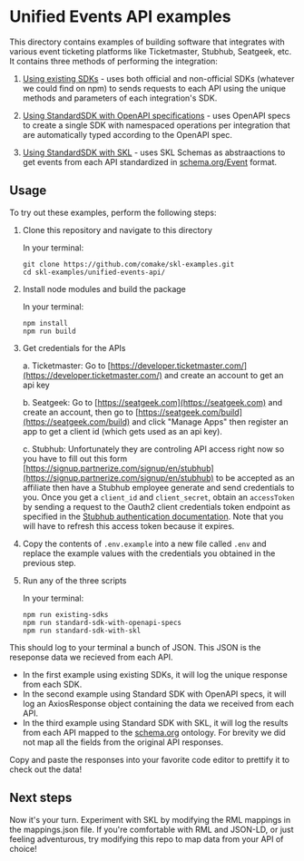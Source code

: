 # Unified Events API examples

This directory contains examples of building software that integrates with various event ticketing platforms like Ticketmaster, Stubhub, Seatgeek, etc. It contains three methods of performing the integration:

1. [Using existing SDKs](https://github.com/comake/skl-examples/blob/main/unified-events-api/src/UsingExistingSdks.ts) - uses both official and non-official SDKs (whatever we could find on npm) to sends requests to each API using the unique methods and parameters of each integration's SDK.

2. [Using StandardSDK with OpenAPI specifications](https://github.com/comake/skl-examples/blob/main/unified-events-api/src/UsingStandardSdkWithOpenApiSpecs.ts) - uses OpenAPI specs to create a single SDK with namespaced operations per integration that are automatically typed according to the OpenAPI spec.

3. [Using StandardSDK with SKL](https://github.com/comake/skl-examples/blob/main/unified-events-api/src/UsingStandardSdkWithSkl.ts) - uses SKL Schemas as abstraactions to get events from each API standardized in [schema.org/Event](https://schema.org/Event) format.

## Usage

To try out these examples, perform the following steps:

1. Clone this repository and navigate to this directory

    In your terminal: 

    ```shell
    git clone https://github.com/comake/skl-examples.git
    cd skl-examples/unified-events-api/
    ```

2. Install node modules and build the package

    In your terminal: 

    ```shell
    npm install
    npm run build
    ```

3. Get credentials for the APIs

    a. Ticketmaster: Go to [https://developer.ticketmaster.com/](https://developer.ticketmaster.com/) and create an account to get an api key

    b. Seatgeek: Go to [https://seatgeek.com](https://seatgeek.com) and create an account, then go to [https://seatgeek.com/build](https://seatgeek.com/build) and click "Manage Apps" then register an app to get a client id (which gets used as an api key).

    c. Stubhub: Unfortunately they are controling API access right now so you have to fill out this form [https://signup.partnerize.com/signup/en/stubhub](https://signup.partnerize.com/signup/en/stubhub) to be accepted as an affiliate then have a Stubhub employee generate and send credentials to you. Once you get a `client_id` and `client_secret`, obtain an `accessToken` by sending a request to the Oauth2 client credentials token endpoint as specified in the [Stubhub authentication documentation](https://developer.stubhub.com/docs/authentication/application-only-authentication-flow#2-obtain-an-access-token). Note that you will have to refresh this access token because it expires.

4. Copy the contents of `.env.example` into a new file called `.env` and replace the example values with the credentials you obtained in the previous step.

5. Run any of the three scripts

    In your terminal: 
    
    ```shell
    npm run existing-sdks
    npm run standard-sdk-with-openapi-specs
    npm run standard-sdk-with-skl
    ```

This should log to your terminal a bunch of JSON. This JSON is the reseponse data we recieved from each API.

- In the first example using existing SDKs, it will log the unique response from each SDK.
- In the second example using Standard SDK with OpenAPI specs, it will log an AxiosResponse object containing the data we received from each API.
- In the third example using Standard SDK with SKL, it will log the results from each API mapped to the [schema.org](https://schema.org) ontology. For brevity we did not map all the fields from the original API responses. 

Copy and paste the responses into your favorite code editor to prettify it to check out the data! 

## Next steps

Now it's your turn. Experiment with SKL by modifying the RML mappings in the mappings.json file. If you're comfortable with RML and JSON-LD, or just feeling adventurous, try modifying this repo to map data from your API of choice!